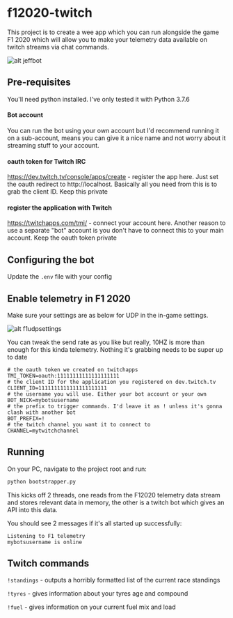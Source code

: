 # f12020-twitch

This project is to create a wee app which you can run alongside the game F1 2020 which will
allow you to make your telemetry data available on twitch streams via chat commands.


![alt jeffbot](https://i.imgur.com/ZU8l0eK.png)

## Pre-requisites

You'll need python installed. I've only tested it with Python 3.7.6

#### Bot account
You can run the bot using your own account but I'd recommend running it on a sub-account, means you can give it a nice name
and not worry about it streaming stuff to your account.

#### oauth token for Twitch IRC
https://dev.twitch.tv/console/apps/create - register the app here. Just set the oauth redirect to
http://localhost. Basically all you need from this is to grab the client ID. Keep this private

#### register the application with Twitch
https://twitchapps.com/tmi/ - connect your account here. Another reason to use a separate "bot" account is you don't have to connect
this to your main account. Keep the oauth token private

## Configuring the bot
Update the `.env` file with your config

## Enable telemetry in F1 2020
Make sure your settings are as below for UDP in the in-game settings.

![alt f1udpsettings](https://i.imgur.com/VrFOtkC.png)

You can tweak the send rate as you like but really, 10HZ is more than enough for this kinda telemetry. Nothing it's grabbing needs to be super up to date

```
# the oauth token we created on twitchapps
TMI_TOKEN=oauth:11111111111111111111
# the client ID for the application you registered on dev.twitch.tv  
CLIENT_ID=1111111111111111111111
# the username you will use. Either your bot account or your own
BOT_NICK=mybotsusername
# the prefix to trigger commands. I'd leave it as ! unless it's gonna clash with another bot
BOT_PREFIX=!
# the twitch channel you want it to connect to
CHANNEL=mytwitchchannel
```

## Running

On your PC, navigate to the project root and run:
```python
python bootstrapper.py
```
This kicks off 2 threads, one reads from the F12020 telemetry data stream and stores 
relevant data in memory, the other is a twitch bot which gives an API into this data.

You should see 2 messages if it's all started up successfully:
```
Listening to F1 telemetry
mybotsusername is online
```

## Twitch commands

`!standings` - outputs a horribly formatted list of the current race standings

`!tyres` - gives information about your tyres age and compound

`!fuel` - gives information on your current fuel mix and load 
